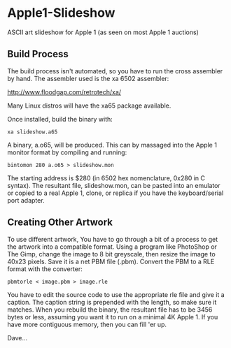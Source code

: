 Apple1-Slideshow
================

ASCII art slideshow for Apple 1 (as seen on most Apple 1 auctions)

Build Process
-------------

The build process isn't automated, so you have to run the cross assembler by hand. The assembler used is the xa 6502 assembler:

http://www.floodgap.com/retrotech/xa/

Many Linux distros will have the xa65 package available.

Once installed, build the binary with:
```
xa slideshow.a65
```
A binary, a.o65, will be produced. This can by massaged into the Apple 1 monitor format by compiling and running:
```
bintomon 280 a.o65 > slideshow.mon
```
The starting address is $280 (in 6502 hex nomenclature, 0x280 in C syntax). The resultant file, slideshow.mon, can be pasted into an emulator or copied to a real Apple 1, clone, or replica if you have the keyboard/serial port adapter.

Creating Other Artwork
----------------------

To use different artwork, You have to go through a bit of a process to get the artwork into a compatible format. Using a program like PhotoShop or The Gimp, change the image to 8 bit greyscale, then resize the image to 40x23 pixels. Save it is a net PBM file (.pbm). Convert the PBM to a RLE format with the converter:
```
pbmtorle < image.pbm > image.rle
```

You have to edit the source code to use the appropriate rle file and give it a caption. The caption string is prepended with the length, so make sure it matches. When you rebuild the binary, the resultant file has to be 3456 bytes or less, assuming you want it to run on a minimal 4K Apple 1. If you have more contiguous memory, then you can fill 'er up.

Dave...
